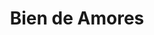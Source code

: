 ---
title: "Bien de Amores"
url: /ciudad-autonoma-de-buenos-aires/bien-de-amores/
shop: Kleidung
---